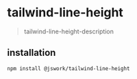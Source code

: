 # tailwind-line-height
> tailwind-line-height-description

## installation
```shell
npm install @jswork/tailwind-line-height
```
